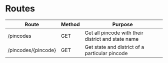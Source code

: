 # Routes 

Route  | Method | Purpose
------------- | ------------- | -------------
/pincodes  | GET | Get all pincode with their district and state name 
/pincodes/{pincode}  | GET | Get state and district of a particular pincode
